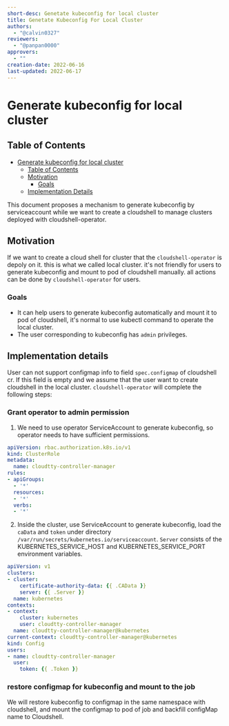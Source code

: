 ```yaml
---
short-desc: Genetate kubeconfig for local cluster
title: Genetate Kubeconfig For Local Cluster
authors:
  - "@calvin0327"
reviewers:
  - "@panpan0000"
approvers:
  - ""
creation-date: 2022-06-16
last-updated: 2022-06-17
---
```


# Generate kubeconfig for local cluster

## Table of Contents

* [Generate kubeconfig for local cluster](#generate-kubeconfig-for-local-cluster)
  * [Table of Contents](#table-of-contents)
  * [Motivation](#motivation)
    * [Goals](#goals)
  * [Implementation Details](#implementation-details)

This document proposes a mechanism to generate kubeconfig by serviceaccount while we want to create a cloudshell to manage clusters deployed with cloudshell-operator.

## Motivation

If we want to create a cloud shell for cluster that the `cloudshell-operator` is depoly on it. this is what we called local cluster. it's not friendly for users to generate kubeconfig and mount to pod of cloudshell manually. all actions can be done by `cloudshell-operator` for users.

### Goals

* It can help users to generate kubeconfig automatically and mount it to pod of cloudshell, it's normal to use kubectl command to operate the local cluster. 
* The user corresponding to kubeconfig has `admin` privileges.

## Implementation details

User can not support configmap info to field `spec.configmap` of cloudshell cr. If this field is empty and we assume that the user want to create cloudshell in the local cluster. `cloudshell-operator` will complete the following steps:

### Grant operator to admin permission

1. We need to use operator ServiceAccount to generate kubeconfig, so operator needs to have sufficient permissions.

```yaml
apiVersion: rbac.authorization.k8s.io/v1
kind: ClusterRole
metadata:
  name: cloudtty-controller-manager
rules:
- apiGroups:
  - '*'
  resources:
  - '*'
  verbs:
  - '*'
```

2. Inside the cluster, use ServiceAccount to generate kubeconfig, load the `caData` and `token` under directory `/var/run/secrets/kubernetes.io/serviceaccount`. `Server` consists of the KUBERNETES_SERVICE_HOST and KUBERNETES_SERVICE_PORT environment variables.

```yaml
apiVersion: v1
clusters:
- cluster:
    certificate-authority-data: {{ .CAData }}
    server: {{ .Server }}
  name: kubernetes
contexts:
- context:
    cluster: kubernetes
    user: cloudtty-controller-manager
  name: cloudtty-controller-manager@kubernetes
current-context: cloudtty-controller-manager@kubernetes
kind: Config
users:
- name: cloudtty-controller-manager
  user: 
    token: {{ .Token }}
```

### restore configmap for kubeconfig and mount to the job

We will restore kubeconfig to configmap in the same namespace with cloudshell, and mount the configmap to pod of job and backfill configMap name to Cloudshell.

